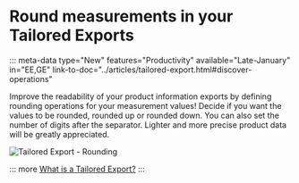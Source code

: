 # Round measurements in your Tailored Exports
::: meta-data type="New" features="Productivity" available="Late-January" in="EE,GE" link-to-doc="../articles/tailored-export.html#discover-operations"

Improve the readability of your product information exports by defining rounding operations for your measurement values! Decide if you want the values to be rounded, rounded up or rounded down. You can also set the number of digits after the separator. Lighter and more precise product data will be greatly appreciated.

![Tailored Export - Rounding](../img/TailoredExport_Operation_RoundingTailoredExport_Operation_Rounding2.png)

::: more
[What is a Tailored Export?](../articles/tailored-export.html)
:::
